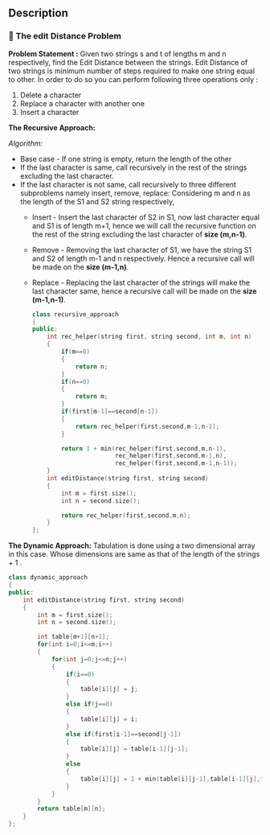 ## Description

### 🚗 The edit Distance Problem 

<b>Problem Statement :</b> Given two strings s and t of lengths m and n respectively, find the Edit Distance between the strings. Edit Distance of two strings is minimum number of steps required to make one string equal to other. In order to do so you can perform following three operations only :
1. Delete a character
2. Replace a character with another one
3. Insert a character

<b>The Recursive Approach:</b>

*Algorithm:*

* Base case - If one string is empty, return the length of the other
* If the last character is same, call recursively in the rest of the strings excluding the last character.
* If the last character is not same, call recursively to three different subproblems namely insert, remove, replace:
    Considering m and n as the length of the S1 and S2 string respectively,
    * Insert - Insert the last character of S2 in S1, now last character equal and S1 is of length m+1, hence we will call the recursive function on the rest of the string excluding the last character of **size (m,n-1)**.
    * Remove - Removing the last character of S1, we have the string S1 and S2 of length m-1 and n respectively. Hence a recursive call will be made on the **size (m-1,n)**.
    * Replace - Replacing the last character of the strings will make the last character same, hence a recursive call will be made on the **size (m-1,n-1)**.
    
        ```cpp
        class recursive_approach
        {
        public:
            int rec_helper(string first, string second, int m, int n)
            {
                if(m==0)
                {
                    return n;
                }
                if(n==0)
                {
                    return m;
                }
                if(first[m-1]==second[n-1])
                {
                    return rec_helper(first,second,m-1,n-1);
                }

                return 1 + min(rec_helper(first,second,m,n-1),
                               rec_helper(first,second,m-1,n),
                               rec_helper(first,second,m-1,n-1));
            }
            int editDistance(string first, string second)
            {
                int m = first.size();
                int n = second.size();

                return rec_helper(first,second,m,n);
            }
        };
        ```

<b>The Dynamic Approach:</b>
Tabulation is done using a two dimensional array in this case. Whose dimensions are same as that of the length of the strings + 1 .

```cpp
class dynamic_approach
{
public:
    int editDistance(string first, string second)
    {
        int m = first.size();
        int n = second.size();

        int table[m+1][n+1];
        for(int i=0;i<=m;i++)
        {
            for(int j=0;j<=n;j++)
            {
                if(i==0)
                {
                    table[i][j] = j;
                }
                else if(j==0)
                {
                    table[i][j] = i;
                }
                else if(first[i-1]==second[j-1])
                {
                    table[i][j] = table[i-1][j-1];
                }
                else
                {
                    table[i][j] = 1 + min(table[i][j-1],table[i-1][j],table[i-1][j-1]);
                }
            }
        }
        return table[m][n];
    }
};
```
